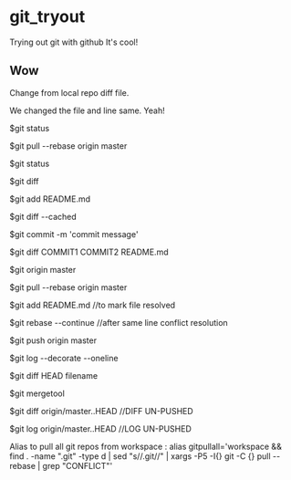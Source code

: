 # git_tryout
Trying out git with github
It's cool!

## Wow
Change from local repo diff file.

We changed the file and line same. Yeah!

$git status

$git pull --rebase origin master

$git status

$git diff

$git add README.md

$git diff --cached

$git commit -m 'commit message'

$git diff COMMIT1 COMMIT2 README.md

$git origin master

$git pull --rebase origin master

$git add README.md //to mark file resolved

$git rebase --continue  //after same line conflict resolution

$git push origin master

$git log --decorate --oneline

$git diff HEAD filename

$git mergetool

$git diff origin/master..HEAD //DIFF UN-PUSHED

$git log origin/master..HEAD //LOG UN-PUSHED

Alias to pull all git repos from workspace :
alias gitpullall='workspace && find . -name ".git" -type d | sed "s/\/.git//" |  xargs -P5 -I{} git -C {} pull --rebase | grep "CONFLICT"'
